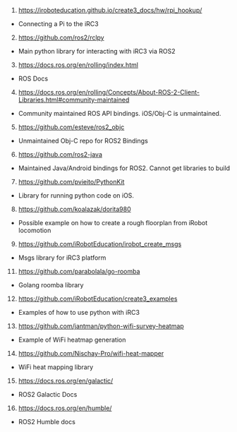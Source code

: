 1) https://iroboteducation.github.io/create3_docs/hw/rpi_hookup/
  - Connecting a Pi to the iRC3
2) https://github.com/ros2/rclpy
  - Main python library for interacting with iRC3 via ROS2
3) https://docs.ros.org/en/rolling/index.html
  - ROS Docs
4) https://docs.ros.org/en/rolling/Concepts/About-ROS-2-Client-Libraries.html#community-maintained
  - Community maintained ROS API bindings. iOS/Obj-C is unmaintained.
5) https://github.com/esteve/ros2_objc
  - Unmaintained Obj-C repo for ROS2 Bindings
6) https://github.com/ros2-java
  - Maintained Java/Android bindings for ROS2. Cannot get libraries to build
7) https://github.com/pvieito/PythonKit
  - Library for running python code on iOS.
8) https://github.com/koalazak/dorita980
  - Possible example on how to create a rough floorplan from iRobot locomotion
9) https://github.com/iRobotEducation/irobot_create_msgs
  - Msgs library for iRC3 platform
11) https://github.com/parabolala/go-roomba
  - Golang roomba library
12) https://github.com/iRobotEducation/create3_examples
  - Examples of how to use python with iRC3
13) https://github.com/jantman/python-wifi-survey-heatmap
  - Example of WiFi heatmap generation
14) https://github.com/Nischay-Pro/wifi-heat-mapper
  - WiFi heat mapping library
15) https://docs.ros.org/en/galactic/
  - ROS2 Galactic Docs
16) https://docs.ros.org/en/humble/
  - ROS2 Humble docs
